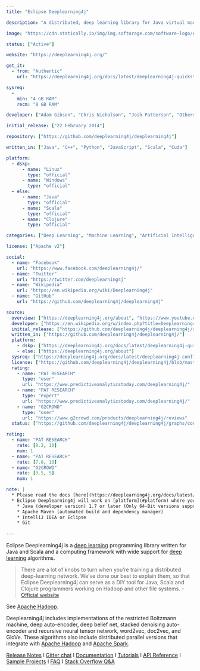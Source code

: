 ```yaml
---
title: "Eclipse Deeplearning4j"

description: "A distributed, deep learning library for Java virtual machine (JVM)"

image: "https://cdn.statically.io/img/img.softorage.com/software-logo/eclipse-deeplearning4j.png?h=80"

status: ["Active"]

website: "https://deeplearning4j.org/"

get_it:
  - from: "Authentic"
    url: "https://deeplearning4j.org/docs/latest/deeplearning4j-quickstart"

sysreq:
  -
    min: "4 GB RAM"
    recm: "8 GB RAM"

developer: ["Adam Gibson", "Chris Nicholson", "Josh Patterson", "Others"]

initial_release: ["22 February 2014"]

repository: ["https://github.com/deeplearning4j/deeplearning4j"]

written_in: ["Java", "C++", "Python", "JavaScript", "Scala", "Cuda"]

platform:
  - dskp:
      - name: "Linux"
        type: "official"
      - name: "Windows"
        type: "official"
  - else:
      - name: "Java"
        type: "official"
      - name: "Scala"
        type: "official"
      - name: "Clojure"
        type: "official"

categories: ["Deep Learning", "Machine Learning", "Artificial Intelligence", "Framework"]

license: ["Apache v2"]

social:
  - name: "Facebook"
    url: "https://www.facebook.com/deeplearning4j/"
  - name: "Twitter"
    url: "https://twitter.com/deeplearning4j"
  - name: "Wikipedia"
    url: "https://en.wikipedia.org/wiki/Deeplearning4j"
  - name: "GitHub"
    url: "https://github.com/deeplearning4j/deeplearning4j"

source:
  overview: ["https://deeplearning4j.org/about", "https://www.youtube.com/watch?v=LCsc1hFuNac"]
  developer: ["https://en.wikipedia.org/w/index.php?title=Deeplearning4j&oldid=875142026", "https://github.com/deeplearning4j/deeplearning4j/graphs/contributors"]
  initial_release: ["https://github.com/deeplearning4j/deeplearning4j/releases/tag/deeplearning4j-parent-0.0.0.1"]
  written_in: ["https://github.com/deeplearning4j/deeplearning4j/"]
  platform:
    - dskp: ["https://deeplearning4j.org/docs/latest/deeplearning4j-quickstart"]
    - else: ["https://deeplearning4j.org/about"]
  sysreq: ["https://deeplearning4j.org/docs/latest/deeplearning4j-config-memory"]
  license: ["https://github.com/deeplearning4j/deeplearning4j/blob/master/LICENSE"]
  rating:
    - name: "PAT RESEARCH"
      type: "user"
      url: "https://www.predictiveanalyticstoday.com/deeplearning4j/"
    - name: "PAT RESEARCH"
      type: "expert"
      url: "https://www.predictiveanalyticstoday.com/deeplearning4j/"
    - name: "G2CROWD"
      type: "user"
      url: "https://www.g2crowd.com/products/deeplearning4j/reviews"
  status: ["https://github.com/deeplearning4j/deeplearning4j/graphs/contributors", "https://deeplearning4j.org/release-notes"]

rating:
  - name: "PAT RESEARCH"
    rate: [8.2, 10]
    num: 1
  - name: "PAT RESEARCH"
    rate: [7.8, 10]
  - name: "G2CROWD"
    rate: [3.5, 5]
    num: 1

note: |
  * Please read the docs [here](https://deeplearning4j.org/docs/latest/deeplearning4j-config-gpu-cpu) completely for proper understanding of [system requirements and configuration](#sysreq).
  * Eclipse Deeplearning4j will work on [platform](#platform) where you can have the [prerequisites](https://deeplearning4j.org/docs/latest/deeplearning4j-quickstart#prerequisites):
    * Java (developer version) 1.7 or later (Only 64-Bit versions supported)
    * Apache Maven (automated build and dependency manager)
    * IntelliJ IDEA or Eclipse
    * Git
  
---
```

  Eclipse Deeplearning4j is a [deep learning](/categories/deep-learning) programming library written for Java and Scala and a computing framework with wide support for [deep learning](/categories/deep-learning) algorithms.
  
  > There are a lot of knobs to turn when you’re training a distributed deep-learning network. We’ve done our best to explain them, so that Eclipse Deeplearning4j can serve as a DIY tool for Java, Scala and Clojure programmers working on Hadoop and other file systems.
  > \- [Official website](https://deeplearning4j.org/about)
  
  See [Apache Hadoop](/software/apache-hadoop).
  
  Deeplearning4j includes implementations of the restricted Boltzmann machine, deep auto-encoder, deep belief net, stacked denoising auto-encoder and recursive neural tensor network, word2vec, doc2vec, and GloVe. These algorithms also include distributed parallel versions that integrate with [Apache Hadoop](/software/apache-hadoop) and [Apache Spark](/software/apache-spark).
  
  [Release Notes](https://deeplearning4j.org/release-notes) I [Gitter chat](https://gitter.im/deeplearning4j/deeplearning4j) I [Documentation](https://deeplearning4j.org/docs/latest/) I [Tutorials](https://deeplearning4j.org/tutorials/setup) I [API Reference](https://deeplearning4j.org/api/latest/) I [Sample Projects](https://github.com/deeplearning4j/dl4j-examples) I [FAQ](https://deeplearning4j.org/faq) I [Stack Overflow Q&A](https://stackoverflow.com/questions/tagged/deeplearning4j)


